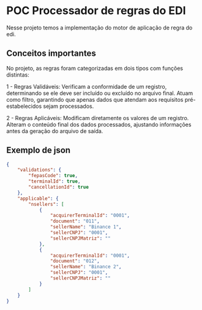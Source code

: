 # POC Processador de regras do EDI

Nesse projeto temos a implementação do motor de aplicação de regra do edi.

## Conceitos importantes

No projeto, as regras foram categorizadas em dois tipos com funções distintas:

1 - Regras Validáveis: Verificam a conformidade de um registro, determinando se ele deve ser incluído ou excluído no arquivo final. Atuam como filtro, garantindo que apenas dados que atendam aos requisitos pré-estabelecidos sejam processados.

2 - Regras Aplicáveis: Modificam diretamente os valores de um registro. Alteram o conteúdo final dos dados processados, ajustando informações antes da geração do arquivo de saída.

## Exemplo de json

```json
{
    "validations": {
        "fepasCode": true, 
        "terminalId": true, 
        "cancellationId": true
    },
    "applicable": {
        "nsellers": [
            {
                "acquirerTerminalId": "0001",
                "document": "011",
                "sellerName": "Binance 1",
                "sellerCNPJ": "0001",
                "sellerCNPJMatriz": ""
            },
            {
                "acquirerTerminalId": "0001",
                "document": "012",
                "sellerName": "Binance 2",
                "sellerCNPJ": "0001",
                "sellerCNPJMatriz": ""
            }
        ]
    }
}
```